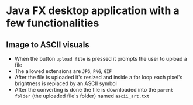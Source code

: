 # Java FX desktop application with a few functionalities

## Image to ASCII visuals

- When the button `upload file` is pressed it prompts the user to upload a file
- The allowed extensions are `JPG`, `PNG`, `GIF`
- After the file is uploaded it's resized and inside a for loop each pixel's brightness is replaced by an ASCII symbol
- After the converting is done the file is downloaded into the `parent folder` (the uploaded file's folder) named `ascii_art.txt`
